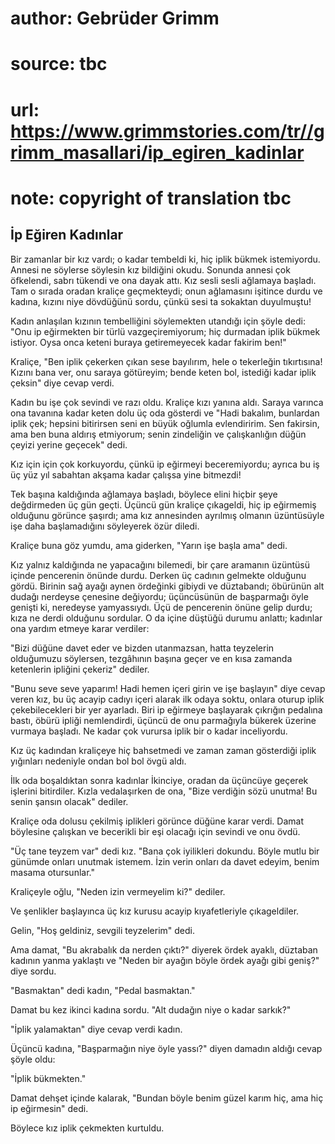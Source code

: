 # author: Gebrüder Grimm
# source: tbc
# url: https://www.grimmstories.com/tr//grimm_masallari/ip_egiren_kadinlar
# note: copyright of translation tbc

## İp Eğiren Kadınlar 

Bir zamanlar bir kız vardı; o kadar tembeldi ki, hiç iplik bükmek
istemiyordu. Annesi ne söylerse söylesin kız bildiğini okudu. Sonunda
annesi çok öfkelendi, sabrı tükendi ve ona dayak attı. Kız sesli sesli
ağlamaya başladı. Tam o sırada oradan kraliçe geçmekteydi; onun
ağlamasını işitince durdu ve kadına, kızını niye dövdüğünü sordu, çünkü
sesi ta sokaktan duyulmuştu!

Kadın anlaşılan kızının tembelliğini söylemekten utandığı için şöyle
dedi: "Onu ip eğirmekten bir türlü vazgeçiremiyorum; hiç durmadan iplik
bükmek istiyor. Oysa onca keteni buraya getiremeyecek kadar fakirim
ben!"

Kraliçe, "Ben iplik çekerken çıkan sese bayılırım, hele o tekerleğin
tıkırtısına! Kızını bana ver, onu saraya götüreyim; bende keten bol,
istediği kadar iplik çeksin" diye cevap verdi.

Kadın bu işe çok sevindi ve razı oldu. Kraliçe kızı yanına aldı. Saraya
varınca ona tavanına kadar keten dolu üç oda gösterdi ve "Hadi bakalım,
bunlardan iplik çek; hepsini bitirirsen seni en büyük oğlumla
evlendiririm. Sen fakirsin, ama ben buna aldırış etmiyorum; senin
zindeliğin ve çalışkanlığın düğün çeyizi yerine geçecek" dedi.

Kız için için çok korkuyordu, çünkü ip eğirmeyi beceremiyordu; ayrıca bu
iş üç yüz yıl sabahtan akşama kadar çalışsa yine bitmezdi!

Tek başına kaldığında ağlamaya başladı, böylece elini hiçbir şeye
değdirmeden üç gün geçti. Üçüncü gün kraliçe çıkageldi, hiç ip eğirmemiş
olduğunu görünce şaşırdı; ama kız annesinden ayrılmış olmanın
üzüntüsüyle işe daha başlamadığını söyleyerek özür diledi.

Kraliçe buna göz yumdu, ama giderken, "Yarın işe başla ama" dedi.

Kız yalnız kaldığında ne yapacağını bilemedi, bir çare aramanın üzüntüsü
içinde pencerenin önünde durdu. Derken üç cadının gelmekte olduğunu
gördü. Birinin sağ ayağı aynen ördeğinki gibiydi ve düztabandı; öbürünün
alt dudağı nerdeyse çenesine değiyordu; üçüncüsünün de başparmağı öyle
genişti ki, neredeyse yamyassıydı. Üçü de pencerenin önüne gelip durdu;
kıza ne derdi olduğunu sordular. O da içine düştüğü durumu anlattı;
kadınlar ona yardım etmeye karar verdiler:

"Bizi düğüne davet eder ve bizden utanmazsan, hatta teyzelerin
olduğumuzu söylersen, tezgâhının başına geçer ve en kısa zamanda
ketenlerin ipliğini çekeriz" dediler.

"Bunu seve seve yaparım! Hadi hemen içeri girin ve işe başlayın" diye
cevap veren kız, bu üç acayip cadıyı içeri alarak ilk odaya soktu,
onlara oturup iplik çekebilecekleri bir yer ayarladı. Biri ip eğirmeye
başlayarak çıkrığın pedalına bastı, öbürü ipliği nemlendirdi, üçüncü de
onu parmağıyla bükerek üzerine vurmaya başladı. Ne kadar çok vurursa
iplik bir o kadar inceliyordu.

Kız üç kadından kraliçeye hiç bahsetmedi ve zaman zaman gösterdiği iplik
yığınları nedeniyle ondan bol bol övgü aldı.

İlk oda boşaldıktan sonra kadınlar İkinciye, oradan da üçüncüye geçerek
işlerini bitirdiler. Kızla vedalaşırken de ona, "Bize verdiğin sözü
unutma! Bu senin şansın olacak" dediler.

Kraliçe oda dolusu çekilmiş iplikleri görünce düğüne karar verdi. Damat
böylesine çalışkan ve becerikli bir eşi olacağı için sevindi ve onu
övdü.

"Üç tane teyzem var" dedi kız. "Bana çok iyilikleri dokundu. Böyle
mutlu bir günümde onları unutmak istemem. İzin verin onları da davet
edeyim, benim masama otursunlar."

Kraliçeyle oğlu, "Neden izin vermeyelim ki?" dediler.

Ve şenlikler başlayınca üç kız kurusu acayip kıyafetleriyle
çıkageldiler.

Gelin, "Hoş geldiniz, sevgili teyzelerim" dedi.

Ama damat, "Bu akrabalık da nerden çıktı?" diyerek ördek ayaklı,
düztaban kadının yanma yaklaştı ve "Neden bir ayağın böyle ördek ayağı
gibi geniş?" diye sordu.

"Basmaktan" dedi kadın, "Pedal basmaktan."

Damat bu kez ikinci kadına sordu. "Alt dudağın niye o kadar sarkık?"

"İplik yalamaktan" diye cevap verdi kadın.

Üçüncü kadına, "Başparmağın niye öyle yassı?" diyen damadın aldığı
cevap şöyle oldu:

"İplik bükmekten."

Damat dehşet içinde kalarak, "Bundan böyle benim güzel karım hiç, ama
hiç ip eğirmesin" dedi.

Böylece kız iplik çekmekten kurtuldu.
